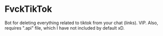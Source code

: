 # FvckTikTok
Bot for deleting everything related to tiktok from your chat (links). 
VIP.
Also, requires ".api" file, which I have not included by default xD.
